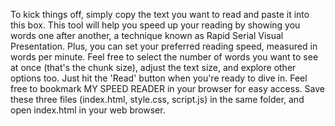 To kick things off, simply copy the text you want to read and paste it into this box. This tool will help you speed up your reading by showing you words one after another, a technique known as Rapid Serial Visual Presentation. Plus, you can set your preferred reading speed, measured in words per minute. Feel free to select the number of words you want to see at once (that's the chunk size), adjust the text size, and explore other options too. Just hit the 'Read' button when you're ready to dive in. Feel free to bookmark MY SPEED READER in your browser for easy access.
Save these three files (index.html, style.css, script.js) in the same folder, and open index.html in your web browser. 

